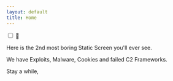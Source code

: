 ```yaml
---
layout: default
title: Home
---
```


<!-- Theme toggle for Homepag -->
<div class="text-center my-3">
  <div class="form-check form-switch d-inline-block">
    <input class="form-check-input" type="checkbox" id="themeToggle">
    <label class="form-check-label" for="themeToggle">🌙</label>
  </div>
</div>

<script src="/js/theme-toggle.js"></script>


</div>

Here is the 2nd most boring Static Screen you'll ever see.

We have Exploits, Malware, Cookies and failed C2 Frameworks.

Stay a while,
